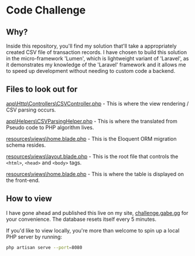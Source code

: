 # Code Challenge

## Why?
Inside this repository, you'll find my solution that'll take a appropriately created CSV file of transaction records. I have chosen to build this solution in the micro-framework 'Lumen', which is lightweight variant of 'Laravel', as it demonstrates my knowledge of the 'Laravel' framework and it allows me to speed up development without needing to custom code a backend.

## Files to look out for
[app\Http\Controllers\CSVController.php](https://github.com/gabefraser/code-challenge/blob/master/app/Http/Controllers/CSVController.php) - This is where the view rendering / CSV parsing occurs.

[app\Helpers\CSVParsingHelper.php](https://github.com/gabefraser/code-challenge/blob/master/app/Helpers/CSVParsingHelper.php) - This is where the translated from Pseudo code to PHP algorithm lives. 

[resources\views\home.blade.php](https://github.com/gabefraser/code-challenge/blob/master/resources/views/home.blade.php) - This is the Eloquent ORM migration schema resides.

[resources\views\layout.blade.php](https://github.com/gabefraser/code-challenge/blob/master/resources/views/layout.blade.php) - This is the root file that controls the `<html>`, `<head>` and `<body>` tags.

[resources\views\home.blade.php](https://github.com/gabefraser/code-challenge/blob/master/resources/views/home.blade.php) - This is where the table is displayed on the front-end.

## How to view
I have gone ahead and published this live on my site, [challenge.gabe.gg](https://challenge.gabe.gg) for your convenience. The database resets itself every 5 minutes.

If you'd like to view locally, you're more than welcome to spin up a local PHP server by running:

```bash
php artisan serve --port=8080
```